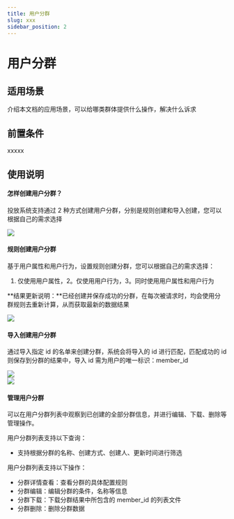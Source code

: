 ```yaml
---
title: 用户分群
slug: xxx
sidebar_position: 2
---
```



# 用户分群

## 适用场景

介绍本文档的应用场景，可以给哪类群体提供什么操作，解决什么诉求

## 前置条件

xxxxx

## 使用说明

#### 怎样创建用户分群？

投放系统支持通过 2 种方式创建用户分群，分别是规则创建和导入创建，您可以根据自己的需求选择

<img src="/assets/OR5abkZr7ozOK6xvdPcceJBonYd.png" src-width="582" src-height="366"/>

#### 规则创建用户分群

基于用户属性和用户行为，设置规则创建分群，您可以根据自己的需求选择：

1. 仅使用用户属性，2。仅使用用户行为，3。同时使用用户属性和用户行为

**结果更新说明：**已经创建并保存成功的分群，在每次被请求时，均会使用分群规则去重新计算，从而获取最新的数据结果

<img src="/assets/OK9tb2ay4ox1sVxhgy2cPMHmnIe.png" src-width="3068" src-height="1704" align="center"/>

#### 导入创建用户分群

通过导入指定 id 的名单来创建分群，系统会将导入的 id 进行匹配，匹配成功的 id 则保存到分群的结果中，导入 id 需为用户的唯一标识：member_id

<div class="grid gap-3 grid-cols-2">
<div>
<img src="/assets/A1xAb3WjPoDb7PxeOm3cYnFdnXb.png" src-width="1542" src-height="1546"/>
</div>
<div>
<img src="/assets/KJjjbSKjPoMPcoxkE9xc2hoonsc.png" src-width="1536" src-height="1684" align="center"/>
</div>
</div>

#### 管理用户分群

可以在用户分群列表中观察到已创建的全部分群信息，并进行编辑、下载、删除等管理操作。

用户分群列表支持以下查询：

- 支持根据分群的名称、创建方式、创建人、更新时间进行筛选

用户分群列表支持以下操作：

- 分群详情查看：查看分群的具体配置规则
- 分群编辑：编辑分群的条件，名称等信息
- 分群下载：下载分群结果中所包含的 member_id 的列表文件
- 分群删除：删除分群数据

